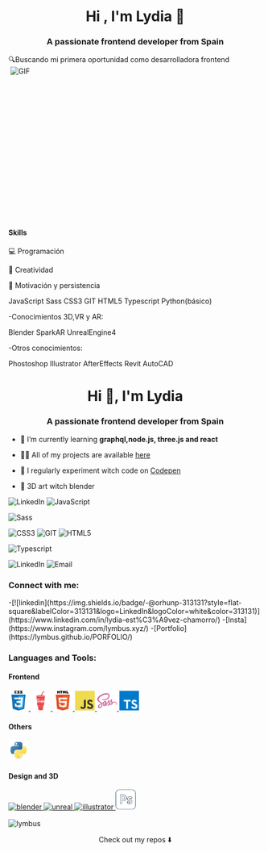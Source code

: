 <h1 align="center">Hi , I'm Lydia 👋</h1>
<h3 align="center">A passionate frontend developer from Spain</h3>

🔍Buscando mi primera oportunidad como desarrolladora frontend
<img align="right" alt="GIF" src="https://media.giphy.com/media/xT39D2XcdBlkfOH1Yc/giphy.gif" width="500" height="320" />

<h4>Skills</h4>

💻 Programación

🎨 Creatividad

💪 Motivación y persistencia

JavaScript Sass CSS3 GIT HTML5 Typescript Python(básico)

-Conocimientos 3D,VR y AR:

Blender  SparkAR  UnrealEngine4

-Otros conocimientos:

Phostoshop Illustrator AfterEffects Revit AutoCAD

<h1 align="center">Hi 👋, I'm Lydia</h1>
<h3 align="center">A passionate frontend developer from Spain</h3>

- 🌱 I’m currently learning **graphql,node.js, three.js and react**

- 👨‍💻 All of my projects are available [here](https://lymbus.github.io/PORFOLIO/)

- 📝 I regularly experiment witch code on [Codepen](https://codepen.io/lymbus)

- 🎨 3D art witch blender


<img alt="LinkedIn" src=""></a>
![JavaScript](https://img.shields.io/badge/-Javascript-AAFFF7?&labelColor=AAFFF7&logo=javascript&logoColor=white)

![Sass](https://img.shields.io/badge/-Sass-AAFFF7?&labelColor=AAFFF7&logo=sass&logoColor=white)

![CSS3](https://img.shields.io/badge/-CSS3-AAFFF7?&labelColor=AAFFF7&logo=css3&logoColor=white)
![GIT](https://img.shields.io/badge/-GIT-AAFFF7?&labelColor=AAFFF7&logo=git&logoColor=white)
![HTML5](https://img.shields.io/badge/-HTML5-AAFFF7?&labelColor=AAFFF7&logo=html5&logoColor=white)

![Typescript](https://img.shields.io/badge/-Typescript-AAFFF7?&labelColor=AAFFF7&logo=typescript&logoColor=white)

<img alt="LinkedIn" src="https://img.shields.io/badge/-Linkedin-AAFFF7?&labelColor=AAFFF7&logo=linkedin&logoColor=white"></a>
<img alt="Email" src="https://img.shields.io/badge/-Email-%23694640?logo=gmail&logoColor=white"></a>


<h3 align="left">Connect with me:</h3>
<p align="left">
 -[![linkedin](https://img.shields.io/badge/-@orhunp-313131?style=flat-square&labelColor=313131&logo=LinkedIn&logoColor=white&color=313131)](https://www.linkedin.com/in/lydia-est%C3%A9vez-chamorro/)
 -[Insta](https://www.instagram.com/lymbus.xyz/)
 -[Portfolio](https://lymbus.github.io/PORFOLIO/)
</p>

<h3 align="left">Languages and Tools:</h3>
<p align="left"> 
<h4>Frontend</h4>
 <a href="https://www.w3schools.com/css/" target="_blank"> <img src="https://raw.githubusercontent.com/devicons/devicon/master/icons/css3/css3-original-wordmark.svg" alt="css3" width="40" height="40"/> </a> <a href="https://gulpjs.com" target="_blank"> <img src="https://raw.githubusercontent.com/devicons/devicon/master/icons/gulp/gulp-plain.svg" alt="gulp" width="40" height="40"/> </a> <a href="https://www.w3.org/html/" target="_blank"> <img src="https://raw.githubusercontent.com/devicons/devicon/master/icons/html5/html5-original-wordmark.svg" alt="html5" width="40" height="40"/> </a> <a href="https://developer.mozilla.org/en-US/docs/Web/JavaScript" target="_blank"> <img src="https://raw.githubusercontent.com/devicons/devicon/master/icons/javascript/javascript-original.svg" alt="javascript" width="40" height="40"/> </a> <a href="https://sass-lang.com" target="_blank"> <img src="https://raw.githubusercontent.com/devicons/devicon/master/icons/sass/sass-original.svg" alt="sass" width="40" height="40"/> </a> <a href="https://www.typescriptlang.org/" target="_blank"> <img src="https://raw.githubusercontent.com/devicons/devicon/master/icons/typescript/typescript-original.svg" alt="typescript" width="40" height="40"/> </a>
</p>
<p align="left">
<h4>Others</h4>
 <a href="https://www.python.org" target="_blank"> <img src="https://raw.githubusercontent.com/devicons/devicon/master/icons/python/python-original.svg" alt="python" width="40" height="40"/> </a>
</p>
<p align="left">
<h4>Design and 3D</h4>
<a href="https://www.blender.org/" target="_blank"> <img src="https://download.blender.org/branding/community/blender_community_badge_white.svg" alt="blender" width="40" height="40"/> </a>  <a href="https://unrealengine.com/" target="_blank"> <img src="https://raw.githubusercontent.com/kenangundogan/fontisto/036b7eca71aab1bef8e6a0518f7329f13ed62f6b/icons/svg/brand/unreal-engine.svg" alt="unreal" width="40" height="40"/> </a> <a href="https://www.adobe.com/in/products/illustrator.html" target="_blank"> <img src="https://www.vectorlogo.zone/logos/adobe_illustrator/adobe_illustrator-icon.svg" alt="illustrator" width="40" height="40"/> </a> <a href="https://www.photoshop.com/en" target="_blank"> <img src="https://raw.githubusercontent.com/devicons/devicon/master/icons/photoshop/photoshop-line.svg" alt="photoshop" width="40" height="40"/> </a>
</p>
 

<p><img align="center" src="https://github-readme-stats.vercel.app/api/top-langs?username=lymbus&show_icons=true&locale=en&layout=compact" alt="lymbus" /></p>

<p align="center">Check out my repos ⬇️</p>
 


